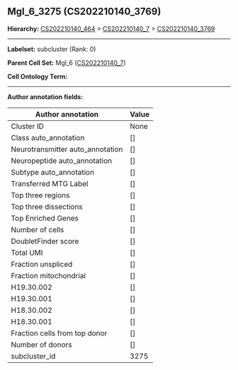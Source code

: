 ## Mgl_6_3275 (CS202210140_3769)
<b>Hierarchy: </b>
[CS202210140_464](https://purl.brain-bican.org/taxonomy/CS202210140#CS202210140_464) >
[CS202210140_7](https://purl.brain-bican.org/taxonomy/CS202210140#CS202210140_7) >
[CS202210140_3769](https://purl.brain-bican.org/taxonomy/CS202210140#CS202210140_3769)

---


**Labelset:** subcluster (Rank: 0)

**Parent Cell Set:** Mgl_6 ([CS202210140_7](https://purl.brain-bican.org/taxonomy/CS202210140#CS202210140_7))



**Cell Ontology Term:** 

[MARKER GENES.]: #


---

[TRANSFERRED ANNOTATIONS.]: #


[AUTHOR ANNOTATION FIELDS.]: #


**Author annotation fields:**

| Author annotation | Value |
|-------------------|-------|
|Cluster ID|None|
|Class auto_annotation|[]|
|Neurotransmitter auto_annotation|[]|
|Neuropeptide auto_annotation|[]|
|Subtype auto_annotation|[]|
|Transferred MTG Label|[]|
|Top three regions|[]|
|Top three dissections|[]|
|Top Enriched Genes|[]|
|Number of cells|[]|
|DoubletFinder score|[]|
|Total UMI|[]|
|Fraction unspliced|[]|
|Fraction mitochondrial|[]|
|H19.30.002|[]|
|H19.30.001|[]|
|H18.30.002|[]|
|H18.30.001|[]|
|Fraction cells from top donor|[]|
|Number of donors|[]|
|subcluster_id|3275|
